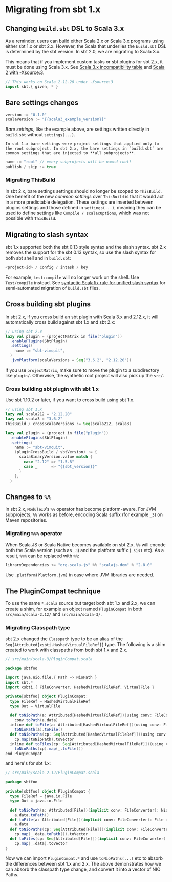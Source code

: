 Migrating from sbt 1.x
======================

Changing `build.sbt` DSL to Scala 3.x
-------------------------------------

As a reminder, users can build either Scala 2.x or Scala 3.x programs using either sbt 1.x or sbt 2.x. However, the Scala that underlies the `build.sbt` DSL is determined by the sbt version. In sbt 2.0, we are migrating to Scala 3.x.

This means that if you implement custom tasks or sbt plugins for sbt 2.x, it must be done using Scala 3.x. See [Scala 3.x incompatibility table][scala-incompatibility-table] and [Scala 2 with -Xsource:3][tooling-scala2-xsource3].

```scala
// This works on Scala 2.12.20 under -Xsource:3
import sbt.{ given, * }
```

Bare settings changes
---------------------

```scala
version := "0.1.0"
scalaVersion := "{{scala3_example_version}}"
```

_Bare settings_, like the example above, are settings written directly in `build.sbt` without `settings(...)`.

```admonish warning
In sbt 1.x bare settings were project settings that applied only to the root subproject. In sbt 2.x, the bare settings in `build.sbt` are common settings that are injected to **all subprojects**.
```

```scala
name := "root" // every subprojects will be named root!
publish / skip := true
```

### Migrating ThisBuild

In sbt 2.x, bare settings settings should no longer be scoped to `ThisBuild`. One benefit of the new _common settings_ over `ThisBuild` is that it would act in a more predictable delegation. These settings are inserted between plugins settings and those defined in `settings(...)`, meaning they can be used to define settings like `Compile / scalacOptions`, which was not possible with `ThisBuild`.

Migrating to slash syntax
-------------------------

sbt 1.x supported both the sbt 0.13 style syntax and the slash syntax. sbt 2.x removes the support for the sbt 0.13 syntax, so use the slash syntax for both sbt shell and in `build.sbt`:

```scala
<project-id> / Config / intask / key
```

For example, `test:compile` will no longer work on the shell. Use `Test/compile` instead. See [syntactic Scalafix rule for unified slash syntax][syntactic-scalafix-rule-for-unified-slash-syntax] for semi-automated migration of `build.sbt` files.

Cross building sbt plugins
--------------------------

In sbt 2.x, if you cross build an sbt plugin with Scala 3.x and 2.12.x, it will automatically cross build against sbt 1.x and sbt 2.x:

```scala
// using sbt 2.x
lazy val plugin = (projectMatrix in file("plugin"))
  .enablePlugins(SbtPlugin)
  .settings(
    name := "sbt-vimquit",
  )
  .jvmPlatform(scalaVersions = Seq("3.6.2", "2.12.20"))
```

If you use `projectMatrix`, make sure to move the plugin to a subdirectory like `plugin/`. Otherwise, the synthetic root project will also pick up the `src/`.

### Cross building sbt plugin with sbt 1.x

Use sbt 1.10.2 or later, if you want to cross build using sbt 1.x.

```scala
// using sbt 1.x
lazy val scala212 = "2.12.20"
lazy val scala3 = "3.6.2"
ThisBuild / crossScalaVersions := Seq(scala212, scala3)

lazy val plugin = (project in file("plugin"))
  .enablePlugins(SbtPlugin)
  .settings(
    name := "sbt-vimquit",
    (pluginCrossBuild / sbtVersion) := {
      scalaBinaryVersion.value match {
        case "2.12" => "1.5.8"
        case _      => "{{sbt_version}}"
      }
    },
  )
```

Changes to `%%`
---------------

In sbt 2.x, `ModuleID`'s `%%` operator has become platform-aware. For JVM subprojects, `%%` works as before, encoding Scala suffix (for example `_3`) on Maven repositories.

### Migrating `%%%` operator

When Scala.JS or Scala Native becomes available on sbt 2.x, `%%` will encode both the Scala version (such as `_3`) and the platform suffix (`_sjs1` etc). As a result, `%%%` can be replaced with `%%`:

```scala
libraryDependencies += "org.scala-js" %% "scalajs-dom" % "2.8.0"
```

Use `.platform(Platform.jvm)` in case where JVM libraries are needed.


The PluginCompat technique
--------------------------

To use the same `*.scala` source but target both sbt 1.x and 2.x, we can create a shim, for example an object named `PluginCompat` in both `src/main/scala-2.12/` and `src/main/scala-3/`.

### Migrating Classpath type

sbt 2.x changed the `Classpath` type to be an alias of the `Seq[Attributed[xsbti.HashedVirtualFileRef]]` type. The following is a shim created to work with classpaths from both sbt 1.x and 2.x.

```scala
// src/main/scala-3/PluginCompat.scala

package sbtfoo

import java.nio.file.{ Path => NioPath }
import sbt.*
import xsbti.{ FileConverter, HashedVirtualFileRef, VirtualFile }

private[sbtfoo] object PluginCompat:
  type FileRef = HashedVirtualFileRef
  type Out = VirtualFile

  def toNioPath(a: Attributed[HashedVirtualFileRef])(using conv: FileConverter): NioPath =
    conv.toPath(a.data)
  inline def toFile(a: Attributed[HashedVirtualFileRef])(using conv: FileConverter): File =
    toNioPath(a).toFile()
  def toNioPaths(cp: Seq[Attributed[HashedVirtualFileRef]])(using conv: FileConverter): Vector[NioPath] =
    cp.map(toNioPath).toVector
  inline def toFiles(cp: Seq[Attributed[HashedVirtualFileRef]])(using conv: FileConverter): Vector[File] =
    toNioPaths(cp).map(_.toFile())
end PluginCompat
```

and here's for sbt 1.x:

```scala
// src/main/scala-2.12/PluginCompat.scala

package sbtfoo

private[sbtfoo] object PluginCompat {
  type FileRef = java.io.File
  type Out = java.io.File

  def toNioPath(a: Attributed[File])(implicit conv: FileConverter): NioPath =
    a.data.toPath()
  def toFile(a: Attributed[File])(implicit conv: FileConverter): File =
    a.data
  def toNioPaths(cp: Seq[Attributed[File]])(implicit conv: FileConverter): Vector[NioPath] =
    cp.map(_.data.toPath()).toVector
  def toFiles(cp: Seq[Attributed[File]])(implicit conv: FileConverter): Vector[File] =
    cp.map(_.data).toVector
}
```

Now we can import `PluginCompat.*` and use `toNioPaths(...)` etc to absorb the differences between sbt 1.x and 2.x. The above demonstrates how we can absorb the classpath type change, and convert it into a vector of NIO Paths.

  [scala-incompatibility-table]: https://docs.scala-lang.org/scala3/guides/migration/incompatibility-table.html
  [syntactic-scalafix-rule-for-unified-slash-syntax]: https://eed3si9n.com/syntactic-scalafix-rule-for-unified-slash-syntax/
  [tooling-scala2-xsource3]: https://docs.scala-lang.org/scala3/guides/migration/tooling-scala2-xsource3.html
